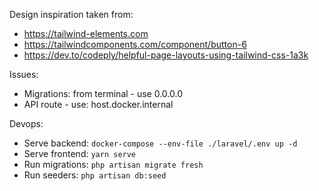 Design inspiration taken from:  
- https://tailwind-elements.com
- https://tailwindcomponents.com/component/button-6
- https://dev.to/codeply/helpful-page-layouts-using-tailwind-css-1a3k

Issues:
- Migrations: from terminal - use 0.0.0.0
- API route - use: host.docker.internal

Devops:
- Serve backend: `docker-compose --env-file ./laravel/.env up -d`
- Serve frontend: `yarn serve`
- Run migrations: `php artisan migrate fresh`
- Run seeders: `php artisan db:seed`
